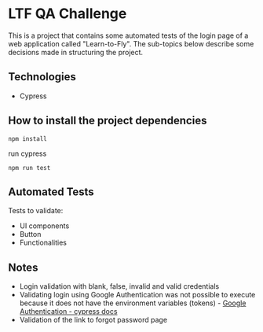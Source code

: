 # LTF QA Challenge
This is a project that contains some automated tests of the login page of a web application called "Learn-to-Fly". The sub-topics below describe some decisions made in structuring the project.
## Technologies
- Cypress

## How to install the project dependencies

`npm install`

run cypress 

`npm run test`

## Automated Tests
Tests to validate:

 - UI components
 - Button
 - Functionalities

## Notes
-  Login validation with blank, false, invalid and valid credentials
-  Validating login using Google Authentication was not possible to execute because it does not have the environment variables (tokens) - [Google Authentication - cypress docs](https://docs.cypress.io/guides/end-to-end-testing/google-authentication#Using-the-Google-OAuth-2-0-Playground-to-Create-Testing-Credentials)
- Validation of the link to forgot password page